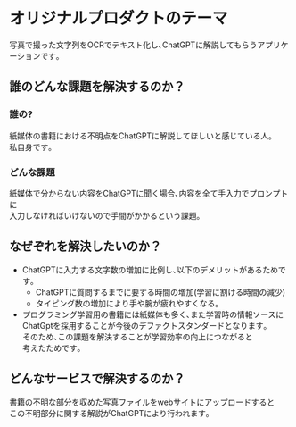 # オリジナルプロダクトのテーマ
写真で撮った文字列をOCRでテキスト化し､ChatGPTに解説してもらうアプリケーションです｡
## 誰のどんな課題を解決するのか？
### 誰の?
紙媒体の書籍における不明点をChatGPTに解説してほしいと感じている人｡  
私自身です｡
### どんな課題
紙媒体で分からない内容をChatGPTに聞く場合､内容を全て手入力でプロンプトに  
入力しなければいけないので手間がかかるという課題｡
## なぜぞれを解決したいのか？
- ChatGPTに入力する文字数の増加に比例し､以下のデメリットがあるためです｡
   - ChatGPTに質問するまでに要する時間の増加(学習に割ける時間の減少)
   - タイピング数の増加により手や腕が疲れやすくなる｡
- プログラミング学習用の書籍には紙媒体も多く､また学習時の情報ソースに  
   ChatGptを採用することが今後のデファクトスタンダードとなります｡  
   そのため､この課題を解決することが学習効率の向上につながると  
   考えたためです｡
## どんなサービスで解決するのか？
書籍の不明な部分を収めた写真ファイルをwebサイトにアップロードすると  
この不明部分に関する解説がChatGPTにより行われます｡

